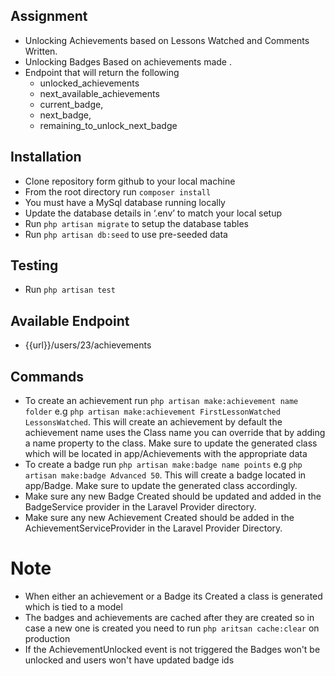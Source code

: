 ## Assignment


- Unlocking Achievements based on Lessons Watched and Comments Written.
- Unlocking Badges Based on achievements made .
- Endpoint that will return the following
    - unlocked_achievements
    - next_available_achievements
    - current_badge,
    - next_badge,
    - remaining_to_unlock_next_badge

## Installation

- Clone repository form github to your local machine
- From the root directory run `composer install`
- You must have a MySql database running locally
- Update the database details in ‘.env’ to match your local setup
- Run `php artisan migrate` to setup the database tables
- Run `php artisan db:seed` to use pre-seeded data

## Testing

- Run `php artisan test`

## Available Endpoint

- {{url}}/users/23/achievements

## Commands

- To create an achievement run `php artisan make:achievement name folder` e.g 
   `php artisan make:achievement FirstLessonWatched LessonsWatched`. This will create an achievement 
   by default the achievement name uses the Class name you can override that by adding a name property to 
   the class. Make sure to update the generated class which will be located in app/Achievements with the appropriate data
- To create a badge run `php artisan make:badge name points` e.g `php artisan make:badge Advanced 50`. This will create
    a badge located in app/Badge. Make sure to update the generated class accordingly.
- Make sure any new Badge Created should be updated and added in the BadgeService provider in the Laravel Provider directory.
- Make sure any new Achievement Created should be added in the AchievementServiceProvider in the Laravel Provider Directory.
# Note

- When either an achievement or a Badge its Created a class is generated which is tied to a model 
- The badges and achievements are cached after they are created so in case a new one is created you need to run
  `php aritsan cache:clear` on production
- If the AchievementUnlocked event is not triggered the Badges won't be unlocked and users won't have updated badge ids
